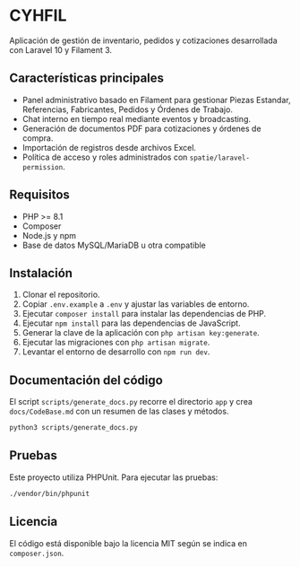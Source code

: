 # CYHFIL

Aplicación de gestión de inventario, pedidos y cotizaciones desarrollada con Laravel 10 y Filament 3.

## Características principales

- Panel administrativo basado en Filament para gestionar Piezas Estandar, Referencias, Fabricantes, Pedidos y Órdenes de Trabajo.
- Chat interno en tiempo real mediante eventos y broadcasting.
- Generación de documentos PDF para cotizaciones y órdenes de compra.
- Importación de registros desde archivos Excel.
- Política de acceso y roles administrados con `spatie/laravel-permission`.

## Requisitos

- PHP \>= 8.1
- Composer
- Node.js y npm
- Base de datos MySQL/MariaDB u otra compatible

## Instalación

1. Clonar el repositorio.
2. Copiar `.env.example` a `.env` y ajustar las variables de entorno.
3. Ejecutar `composer install` para instalar las dependencias de PHP.
4. Ejecutar `npm install` para las dependencias de JavaScript.
5. Generar la clave de la aplicación con `php artisan key:generate`.
6. Ejecutar las migraciones con `php artisan migrate`.
7. Levantar el entorno de desarrollo con `npm run dev`.

## Documentación del código

El script `scripts/generate_docs.py` recorre el directorio `app` y crea `docs/CodeBase.md` con un resumen de las clases y métodos.

```bash
python3 scripts/generate_docs.py
```

## Pruebas

Este proyecto utiliza PHPUnit. Para ejecutar las pruebas:

```bash
./vendor/bin/phpunit
```

## Licencia

El código está disponible bajo la licencia MIT según se indica en `composer.json`.

